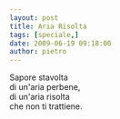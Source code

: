 ```yaml
---
layout: post
title: Aria Risolta
tags: [speciale,]
date: 2009-06-19 09:18:00
author: pietro
---
```

Sapore stavolta<br/>di un'aria perbene,<br/>di un'aria risolta<br/>che non ti trattiene.
